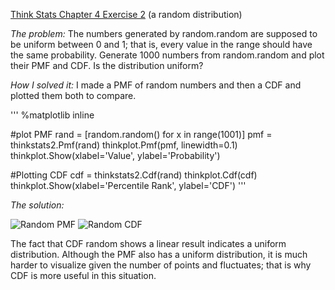 [Think Stats Chapter 4 Exercise 2](http://greenteapress.com/thinkstats2/html/thinkstats2005.html#toc41) (a random distribution)

*The problem:* The numbers generated by random.random are supposed to be
uniform between 0 and 1; that is, every value in the range should have the
same probability.
Generate 1000 numbers from random.random and plot their PMF and CDF.
Is the distribution uniform?

*How I solved it:* I made a PMF of random numbers and then a CDF and plotted them both to compare.

'''
%matplotlib inline

 #plot PMF
rand = [random.random() for x in range(1001)]
pmf = thinkstats2.Pmf(rand)
thinkplot.Pmf(pmf, linewidth=0.1)
thinkplot.Show(xlabel='Value', ylabel='Probability')

 #Plotting CDF
cdf = thinkstats2.Cdf(rand)
thinkplot.Cdf(cdf)
thinkplot.Show(xlabel='Percentile Rank', ylabel='CDF')
'''

*The solution:*

![Random PMF](C:\ds\metis\prework\dsp\statistics\PMF_random.png)
![Random CDF](C:\ds\metis\prework\dsp\statistics\CDF_random.png)

The fact that CDF random shows a linear result indicates a uniform distribution. Although the PMF also has a uniform distribution, it is much harder to visualize given the number of points and fluctuates; that is why CDF is more useful in this situation.

